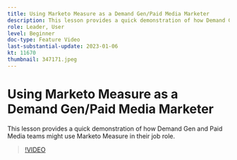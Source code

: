 ```yaml
---
title: Using Marketo Measure as a Demand Gen/Paid Media Marketer
description: This lesson provides a quick demonstration of how Demand Gen and Paid Media teams might use Marketo Measure in their job role.
role: Leader, User
level: Beginner
doc-type: Feature Video
last-substantial-update: 2023-01-06
kt: 11670
thumbnail: 347171.jpeg
---
```


# Using Marketo Measure as a Demand Gen/Paid Media Marketer

This lesson provides a quick demonstration of how Demand Gen and Paid Media teams might use Marketo Measure in their job role.

>[!VIDEO](https://video.tv.adobe.com/v/347171/?quality=12&learn=on)
